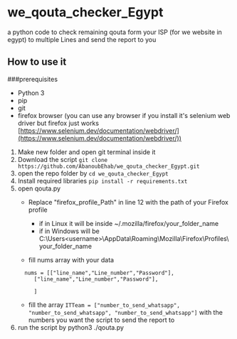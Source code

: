 # we_qouta_checker_Egypt

a python code to check remaining qouta form your ISP (for we website in egypt) to multiple Lines and send the report to you

## How to use it

###prerequisites
- Python 3
- pip
- git
- firefox browser (you can use any browser if you install it's selenium web driver but firefox just works [https://www.selenium.dev/documentation/webdriver/](https://www.selenium.dev/documentation/webdriver/))

1. Make new folder and open git terminal inside it
2. Download the script  ```git clone https://github.com/AbanoubEhab/we_qouta_checker_Egypt.git```
3. open the repo folder by ```cd we_qouta_checker_Egypt```
4. Install required libraries ```pip install -r requirements.txt```
5. open qouta.py 
   - Replace "firefox_profile_Path" in line 12 with the path of your Firefox profile
     - if in Linux it will be inside ~/.mozilla/firefox/your_folder_name
     - if in Windows will be C:\Users\<username>\AppData\Roaming\Mozilla\Firefox\Profiles\your_folder_name
     
   - fill nums array with your data
   ```
     nums = [["line_name","Line_number","Password"],
        ["line_name","Line_number","Password"],
        
        ]
     ```
   - fill the array ```ITTeam = ["number_to_send_whatsapp", "number_to_send_whatsapp", "number_to_send_whatsapp"]```
   with the numbers you want the script to send the report to
6. run the script by python3 ./qouta.py
